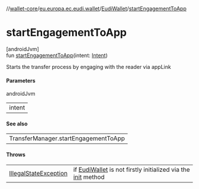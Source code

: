 //[wallet-core](../../../index.md)/[eu.europa.ec.eudi.wallet](../index.md)/[EudiWallet](index.md)/[startEngagementToApp](start-engagement-to-app.md)

# startEngagementToApp

[androidJvm]\
fun [startEngagementToApp](start-engagement-to-app.md)(intent: [Intent](https://developer.android.com/reference/kotlin/android/content/Intent.html))

Starts the transfer process by engaging with the reader via appLink

#### Parameters

androidJvm

| |
|---|
| intent |

#### See also

| |
|---|
| TransferManager.startEngagementToApp |

#### Throws

| | |
|---|---|
| [IllegalStateException](https://kotlinlang.org/api/latest/jvm/stdlib/kotlin/-illegal-state-exception/index.html) | if [EudiWallet](index.md) is not firstly initialized via the [init](init.md) method |
